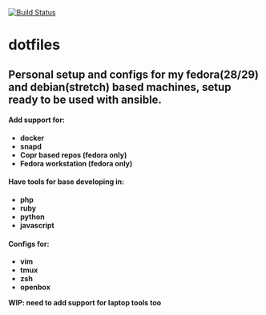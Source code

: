 [![Build Status](https://travis-ci.org/Rubemlrm/dotfiles.svg?branch=master)](https://travis-ci.org/Rubemlrm/dotfiles)

# dotfiles
## Personal setup and configs for my fedora(28/29) and debian(stretch) based machines, setup ready to be used with ansible.

#### Add support for:
 - **docker**
 - **snapd**
 - **Copr based repos (fedora only)**
 - **Fedora workstation (fedora only)**

#### Have tools for base developing in:
  - **php**
  - **ruby**
  - **python**
  - **javascript**

#### Configs for:
- **vim**
- **tmux**
- **zsh**
- **openbox**


**WIP: need to add support for laptop tools too**
